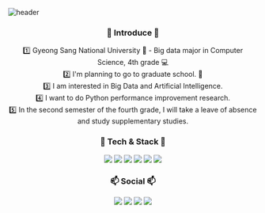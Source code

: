 ![header](https://capsule-render.vercel.app/api?type=wave&color=auto&height=300&section=header&text=Welcome&fontSize=90)

<h3 align = "center"><b> 🙌 Introduce 🙌 </b></h3>
<div align = "center">
1️⃣ Gyeong Sang National University 🏫 - Big data major in Computer Science, 4th grade 💻
</div>
<div align = "center">
2️⃣ I'm planning to go to graduate school. 🚀
</div>
<div align = "center">
3️⃣ I am interested in Big Data and Artificial Intelligence.
</div>
<div align = "center">
4️⃣ I want to do Python performance improvement research.
</div>
<div align = "center">
5️⃣ In the second semester of the fourth grade, I will take a leave of absence and study supplementary studies.
</div>
<h3 align = "center"><b> 📖 Tech & Stack 📖 </b></h3>
<div align = "center">
 <img src="https://img.shields.io/badge/Python-3766AB?style=flat-square&logo=Python&logoColor=white"/></a>
 <img src="https://img.shields.io/badge/C-A8B9CC?style=flat-square&logo=C&logoColor=white"/></a>
 <img src="https://img.shields.io/badge/Tensorflow-FF6F00?style=flat-square&logo=Tensorflow&logoColor=white"/></a>
 <img src="https://img.shields.io/badge/HTML5-E34F26?style=flat-square&logo=HTML5&logoColor=white"/></a> 
 <img src="https://img.shields.io/badge/CSS3-1572B6?style=flat-square&logo=CSS3&logoColor=white"/></a>
 <img src="https://img.shields.io/badge/JavaScript-F7DF1E?style=flat-square&logo=JavaScript&logoColor=white"/></a>
</div>

<h3 align = "center"><b> 📫 Social 📫 </b></h3>
<div align ="center">
 <a href="mailto:kinggodeasy000624@gmail.com"><img src="https://img.shields.io/badge/Gmail-d14836?style=flat-  square&logo=Gmail&logoColor=white&link=kinggodeasy000624@gmail.com"/></a>
 <a href="https://velog.io/@show000624"><img src="https://img.shields.io/badge/Tech%20Blog-11B48A?style=flat-square&logo=Vimeo&logoColor=white&link=https://velog.io/@show000624"/></a>
<a href="https://twitter.com/kinggoedasy"><img src="https://img.shields.io/badge/Twitter%20-1DA1F2?style=flat-square&logo=Twitter&logoColor=white&link=https://twitter.com/kinggoedasy"/></a>
<a href="https://www.notion.so/Lee-Jihoon-7acbc4147201450786ddabe95920148d"><img src="https://img.shields.io/badge/Notion%20-000000?style=flat-square&logo=Notion&logoColor=white&link=https://www.notion.so/Lee-Jihoon-7acbc4147201450786ddabe95920148d"/></a>
</div>
